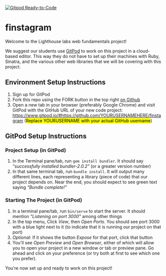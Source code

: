 [![Gitpod Ready-to-Code](https://img.shields.io/badge/Gitpod-Ready--to--Code-blue?logo=gitpod)](https://gitpod.io/#https://github.com/lighthouse-labs/finstagram) 

# finstagram


Welcome to the Lighthouse labs web fundamentals project! 

We suggest our students use [GitPod](https://www.gitpod.io/) to work on this project in a cloud-based editor. This way they do not have to set up their machines with Ruby, Sinatra, and the various other web libraries that we will be covering with this project.

## Environment Setup Instructions

1. Sign up for GitPod
2. Fork this repo using the FORK button in the top right [on Github](https://github.com/lighthouse-labs/finstagram)
3. Open a new tab in your browser (preferably Google Chrome) and visit GitPod with the GitHub URL of your new code project: <https://www.gitpod.io/#https://github.com/YOURUSERNAMEHERE/finstagram> (<mark>Replace YOURUSERNAME with your actual GitHub username</mark>)

## GitPod Setup Instructions

### Project Setup (in GitPod)

1. In the Terminal pane/tab, run `gem install bundler`. It should say _"successfully installed bundler-2.0.2"_ (or a greater version number)
2. In that same terminal tab, run `bundle install`. It will output many different lines, each representing a library (piece of code) that our project depends on. Near the end, you should expect to see green text saying _"Bundle complete!"_

### Starting The Project (in GitPod)

1. In a terminal pane/tab, run `bin/serve` to start the server. It should mention _"Listening on port 3000"_ among other things
2. In the top menu, Click _View_, then _Open Ports_. You should see port 3000 with a blue light next to it (to indicate that it is running our project on that port)
3. _Optional:_ If it shows the button _Expose_ for that port, click that button
4. You'll see _Open Preview_ and _Open Browser_, either of which will allow you to open your project in a new window or tab or preview pane. Go ahead and click on your preference (or try both at first to see which one you prefer).

You're now set up and ready to work on this project!
